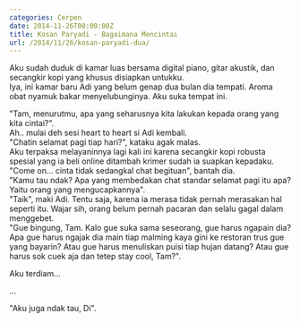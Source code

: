 ```yaml
---
categories: Cerpen
date: 2014-11-26T00:00:00Z
title: Kosan Paryadi - Bagaimana Mencintai
url: /2014/11/26/kosan-paryadi-dua/
---
```


Aku sudah duduk di kamar luas bersama digital piano, gitar akustik, dan secangkir kopi yang khusus disiapkan untukku.  
Iya, ini kamar baru Adi yang belum genap dua bulan dia tempati. Aroma obat nyamuk bakar menyelubunginya. Aku suka tempat ini.  

"Tam, menurutmu, apa yang seharusnya kita lakukan kepada orang yang kita cintai?".   
Ah.. mulai deh sesi heart to heart si Adi kembali.  
"Chatin selamat pagi tiap hari?", kataku agak malas.  
Aku terpaksa melayaninnya lagi kali ini karena secangkir kopi robusta spesial yang ia beli online ditambah krimer sudah ia suapkan kepadaku.  
"Come on... cinta tidak sedangkal chat begituan", bantah dia.  
"Kamu tau ndak? Apa yang membedakan chat standar selamat pagi itu apa? Yaitu orang yang mengucapkannya".  
"Taik", maki Adi. Tentu saja, karena ia merasa tidak pernah merasakan hal seperti itu.  Wajar sih, orang belum pernah pacaran dan selalu gagal dalam menggebet.  
"Gue bingung, Tam. Kalo gue suka sama seseorang, gue harus ngapain dia? Apa gue harus ngajak dia main tiap malming kaya gini ke restoran trus gue yang bayarin? Atau gue harus menuliskan puisi tiap hujan datang? Atau gue harus sok cuek aja dan tetep stay cool, Tam?".  

Aku terdiam...

...

"Aku juga ndak tau, Di".
